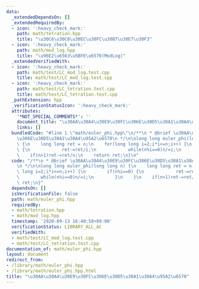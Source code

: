 ```yaml
---
data:
  _extendedDependsOn: []
  _extendedRequiredBy:
  - icon: ':heavy_check_mark:'
    path: math/tetration.hpp
    title: "\u30C6\u30C8\u30EC\u30FC\u30B7\u30E7\u30F3"
  - icon: ':heavy_check_mark:'
    path: math/mod_log.hpp
    title: "\u96E2\u6563\u5BFE\u6570(ModLog)"
  _extendedVerifiedWith:
  - icon: ':heavy_check_mark:'
    path: math/test/LC_mod_log.test.cpp
    title: math/test/LC_mod_log.test.cpp
  - icon: ':heavy_check_mark:'
    path: math/test/LC_tetration.test.cpp
    title: math/test/LC_tetration.test.cpp
  _pathExtension: hpp
  _verificationStatusIcon: ':heavy_check_mark:'
  attributes:
    '*NOT_SPECIAL_COMMENTS*': ''
    document_title: "\u30AA\u30A4\u30E9\u30FC\u306E\u30D5\u30A1\u30A4\u95A2\u6570"
    links: []
  bundledCode: "#line 1 \"math/euler_phi.hpp\"\n/**\n * @brief \u30AA\u30A4\u30E9\u30FC\
    \u306E\u30D5\u30A1\u30A4\u95A2\u6570\n */\n\nlong long euler_phi(long long n)\
    \ {\n    long long ret = n;\n    for(long long i=2;i*i<=n;i++) {\n        if(n%i==0)\
    \ {\n            ret-=ret/i;\n            while(n%i==0)n/=i;\n        }\n    }\n\
    \    if(n>1)ret-=ret/n;\n    return ret;\n}\n"
  code: "/**\n * @brief \u30AA\u30A4\u30E9\u30FC\u306E\u30D5\u30A1\u30A4\u95A2\u6570\
    \n */\n\nlong long euler_phi(long long n) {\n    long long ret = n;\n    for(long\
    \ long i=2;i*i<=n;i++) {\n        if(n%i==0) {\n            ret-=ret/i;\n    \
    \        while(n%i==0)n/=i;\n        }\n    }\n    if(n>1)ret-=ret/n;\n    return\
    \ ret;\n}"
  dependsOn: []
  isVerificationFile: false
  path: math/euler_phi.hpp
  requiredBy:
  - math/tetration.hpp
  - math/mod_log.hpp
  timestamp: '2020-09-13 16:40:58+09:00'
  verificationStatus: LIBRARY_ALL_AC
  verifiedWith:
  - math/test/LC_mod_log.test.cpp
  - math/test/LC_tetration.test.cpp
documentation_of: math/euler_phi.hpp
layout: document
redirect_from:
- /library/math/euler_phi.hpp
- /library/math/euler_phi.hpp.html
title: "\u30AA\u30A4\u30E9\u30FC\u306E\u30D5\u30A1\u30A4\u95A2\u6570"
---
```

